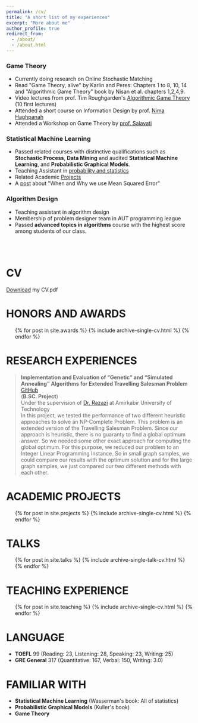 ```yaml
---
permalink: /cv/
title: "A short list of my experiences"
excerpt: "More about me"
author_profile: true
redirect_from: 
  - /about/
  - /about.html
--- 
```

### Game Theory
   * Currently doing research on Online Stochastic Matching
   * Read "Game Theory, alive" by Karlin and Peres: Chapters 1 to 8, 10, 14 and "Algorithmic Game Theory" book by Nisan et al. chapters 1,2,4,9.
   * Video lectures from prof. Tim Roughgarden's [Algorithmic Game Theory](http://timroughgarden.org/f13/f13.html) (10 first lectures)
   * Attended a short course on Information Design by prof. [Nima Haghpanah](https://www.personal.psu.edu/nuh47/)
   * Attended a Workshop on Game Theory by [prof. Salavati](https://scholar.google.com/citations?hl=en&user=CeASr-0AAAAJ&view_op=list_works&sortby=pubdate)
   
### Statistical Machine Learning
   *  Passed related courses with distinctive qualifications such as **Stochastic Process**, **Data Mining** and audited **Statistical Machine Learning**, and **Probabilistic Graphical Models**.
   *  Teaching Assistant in [probability and statistics](https://alimorty.github.io//teaching/2018-spring-teaching-1)
   *  Related Academic [Projects](https://alimorty.github.io//projects/)
   *  A [post](https://alimorty.github.io//posts/2018-10-30-Why-Mean-Squared-Error/) about "When and Why we use Mean Squared Error"
   
### Algorithm Design
 *  Teaching assistant in algorithm design
 *	Membership of problem designer team in AUT programming league
 *  Passed **advanced topics in algorithms** course with the highest score among students of our class.

<br><br>


CV 
======

   
[Download](https://github.com/AliMorty/AliMorty.github.io/raw/master/files/Ali_Mortazavi_CV.pdf) my CV.pdf
   
HONORS AND AWARDS
======
  <ul>{% for post in site.awards  %}
    {% include archive-single-cv.html %}
  {% endfor %}</ul>


  
RESEARCH EXPERIENCES
======
> **Implementation and Evaluation of “Genetic” and “Simulated Annealing” Algorithms for Extended Travelling Salesman Problem** [GitHub](https://github.com/AliMorty/B.SC.-Project) <br>
> (**B.SC. Project**)<br>
> Under the supervision of [Dr. Razazi](http://ceit.aut.ac.ir/~razzazi/)  at Amirkabir University of Technology <br>
> In this project, we tested the performance of two different heuristic approaches to solve an NP-Complete Problem. This problem is an extended version of the Travelling Salesman Problem. Since our approach is heuristic, there is no guaranty to find a global optimum answer. So we needed some other exact approach for computing the global optimum. For this purpose, we reduced our problem to an Integer Linear Programming Instance. So in small graph samples, we could compare our results with the optimum solution and for the large graph samples, we just compared our two different methods with each other.  

ACADEMIC PROJECTS
======
  <ul>{% for post in site.projects  %}
    {% include archive-single-cv.html %}
  {% endfor %}</ul>

TALKS
======
  <ul>{% for post in site.talks %}
    {% include archive-single-talk-cv.html %}
  {% endfor %}</ul>
 
TEACHING EXPERIENCE
======
  <ul>{% for post in site.teaching %}
    {% include archive-single-cv.html %}
  {% endfor %}</ul>


LANGUAGE
======
* **TOEFL** 99 (Reading: 23, Listening: 28, Speaking: 23, Writing: 25)
* **GRE General** 317 (Quantitative: 167, Verbal: 150, Writing: 3.0)

  
FAMILIAR WITH
======
* **Statistical Machine Learning** (Wasserman's book: All of statistics)
* **Probabilistic Graphical Models** (Kuller's book)
* **Game Theory**
  





